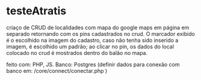 # testeAtratis

criaço de CRUD de localidades com mapa do google maps em página em separado retornando com os pins cadastrados no crud.
O marcador exibido é o escolhido na imagem do cadastro, caso não tenha sido inserido a imagem, é escolhido um padrão; 
ao clicar no pin, os dados do local colocado no crud é mostrados dentro do balão no mapa.

feito com: PHP, JS. 
Banco: Postgres (definir dados para conexão com banco em: /core/connect/conectar.php )
